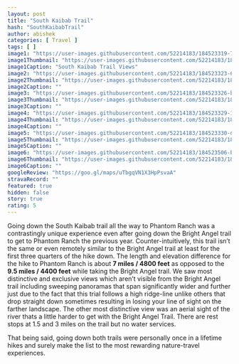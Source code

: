 ```yaml
---
layout: post
title: "South Kaibab Trail"
hash: "SouthKaibabTrail"
author: abishek
categories: [ Travel ]
tags: [ ]
image1: "https://user-images.githubusercontent.com/52214183/184523319-7f372011-722a-444c-8eed-d91610185441.jpg"
image1Thumbnail: "https://user-images.githubusercontent.com/52214183/184953366-747512a8-088c-4304-b9a3-a047085e6f59.jpg"
image1Caption: "South Kaibab Trail Views"
image2: "https://user-images.githubusercontent.com/52214183/184523323-688dd09f-cb70-44ca-a564-f1f9b92f0076.jpg"
image2Thumbnail: "https://user-images.githubusercontent.com/52214183/184953369-62f55198-593c-4c9b-a1db-5ebdb8d611a0.jpg"
image2Caption: ""
image3: "https://user-images.githubusercontent.com/52214183/184523326-bd0d4b92-ea42-48d2-831a-26b11d899f34.jpg"
image3Thumbnail: "https://user-images.githubusercontent.com/52214183/184953373-5ee8e9fb-7656-4956-814d-ea0078ebc2ba.jpg"
image3Caption: ""
image4: "https://user-images.githubusercontent.com/52214183/184523329-1e6e45b0-0277-432e-9218-184539a1a212.jpg"
image4Thumbnail: "https://user-images.githubusercontent.com/52214183/184953376-eea4a872-0d73-4466-a671-9246edfad7e4.jpg"
image4Caption: ""
image5: "https://user-images.githubusercontent.com/52214183/184523330-d23f8755-afbc-44a0-9973-cd0234c8a3d4.jpg"
image5Thumbnail: "https://user-images.githubusercontent.com/52214183/184953382-315e8650-5b73-40b1-a486-add84d3a5784.jpg"
image5Caption: ""
image6: "https://user-images.githubusercontent.com/52214183/184523506-b86df852-d7e3-4a1e-9461-2109da0646a1.jpg"
image6Thumbnail: "https://user-images.githubusercontent.com/52214183/184953384-51af333e-be5f-40c3-9dfc-d596af066e77.jpg"
image6Caption: ""
googleReview: "https://goo.gl/maps/uTbgqVN1X3HpPsvaA"
stravaRecord: ""
featured: true
hidden: false
story: true
rating: 5
---
```


Going down the South Kaibab trail all the way to Phantom Ranch was a contrastingly unique experience even after going down the Bright Angel trail to get to Phantom Ranch the previous year. Counter-intuitively, this trail isn’t the same or even remotely similar to the Bright Angel trail at least for the first three quarters of the hike down. The length and elevation difference for the hike to Phantom Ranch is about **7 miles / 4800 feet** as opposed to the **9.5 miles / 4400 feet** while taking the Bright Angel trail. We saw most distinctive and exclusive views which aren’t visible from the Bright Angel trail including sweeping panoramas that span significantly wider and further just due to the fact that this trial follows a high ridge-line unlike others that drop straight down sometimes resulting in losing your line of sight on the farther landscape. The other most distinctive view was an aerial sight of the river thats a little harder to get with the Bright Angel Trail. There are rest stops at 1.5 and 3 miles on the trail but no water services.

That being said, going down both trails were personally once in a lifetime hikes and surely make the list to the most rewarding nature-travel experiences.